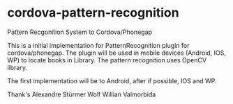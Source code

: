 # cordova-pattern-recognition
Pattern Recgonition System to Cordova/Phonegap

This is a initial implementation for PatternRecognition plugin for cordova/phonegap. The plugin will be used in mobile devices (Android, IOS, WP) to locate books in Library. The pattern recognition uses OpenCV library.

The first implementation will be to Android, after if possible, IOS and WP.

Thank's 
Alexandre Stürmer Wolf
Willian Valmorbida
